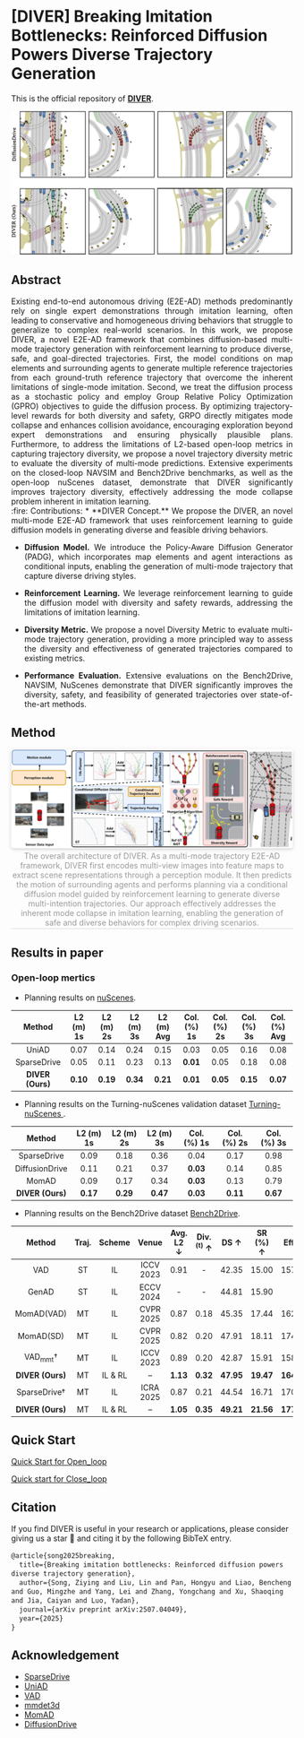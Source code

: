 # [DIVER] Breaking Imitation Bottlenecks: Reinforced Diffusion Powers Diverse Trajectory Generation

<div align="justify">  

This is the official repository of [**DIVER**](https://arxiv.org/abs/2503.03125). 



</div>

<div align="center">
  <img src="Vis_navsim.png" />
</div>

## Abstract
<div align="justify">
Existing end-to-end autonomous driving (E2E-AD) methods predominantly rely on single expert demonstrations through imitation learning, often leading to conservative and homogeneous driving behaviors that struggle to generalize to complex real-world scenarios. In this work, we propose DIVER, a novel E2E-AD framework that combines diffusion-based multi-mode trajectory generation with reinforcement learning to produce diverse, safe, and goal-directed trajectories. First, the model conditions on map elements and surrounding agents to generate multiple reference trajectories from each ground-truth reference trajectory that overcome the inherent limitations of single-mode imitation. Second, we treat the diffusion process as a stochastic policy and employ Group Relative Policy Optimization (GPRO) objectives to guide the diffusion process. By optimizing trajectory-level rewards for both diversity and safety, GRPO directly mitigates mode collapse and enhances collision avoidance, encouraging exploration beyond expert demonstrations and ensuring physically plausible plans. Furthermore, to address the limitations of L2-based open-loop metrics in capturing trajectory diversity, we propose a novel trajectory diversity metric to evaluate the diversity of multi-mode predictions. Extensive experiments on the closed-loop NAVSIM and Bench2Drive benchmarks, as well as the open-loop nuScenes dataset, demonstrate that DIVER significantly improves trajectory diversity, effectively addressing the mode collapse problem inherent in imitation learning.
</div>



<div align="justify">
:fire: Contributions:
* **DIVER Concept.**  We propose the DIVER, an novel multi-mode E2E-AD framework that uses reinforcement learning to guide diffusion models in generating diverse and feasible driving behaviors.

* **Diffusion Model.** We introduce the Policy-Aware Diffusion Generator (PADG), which incorporates map elements and agent interactions as conditional inputs, enabling the generation of multi-mode trajectory that capture diverse driving styles.

* **Reinforcement Learning.** We leverage reinforcement learning to guide the diffusion model with diversity and safety rewards, addressing the limitations of imitation learning.

* **Diversity Metric.** We propose a novel Diversity Metric to evaluate multi-mode trajectory generation, providing a more principled way to assess the diversity and effectiveness of generated trajectories compared to existing metrics.

* **Performance Evaluation.** Extensive evaluations on the Bench2Drive, NAVSIM, NuScenes demonstrate that DIVER significantly improves the diversity, safety, and feasibility of generated trajectories over state-of-the-art methods.
 </div>




## Method
<center>
    <img style="border-radius: 0.3125em;
    box-shadow: 0 2px 4px 0 rgba(34,36,38,.12),0 2px 10px 0 rgba(34,36,38,.08);" 
    src="DIVER_framework.png" width="1000">
    <br>
    <div style="color:orange; border-bottom: 1px solid #d9d9d9;
    display: inline-block;
    color: #999;
    padding: 2px;">The overall architecture of DIVER. As a multi-mode trajectory E2E-AD framework, DIVER first encodes multi-view images into feature maps to extract scene representations through a perception module. It then predicts the motion of surrounding agents and performs planning via a conditional diffusion model guided by reinforcement learning to generate diverse multi-intention trajectories. Our approach effectively addresses the inherent mode collapse in imitation learning, enabling the generation of safe and diverse behaviors for complex driving scenarios.</div>
</center>


## Results in paper

### Open-loop mertics

- Planning results on [nuScenes](https://github.com/nutonomy/nuscenes-devkit).

| Method |  L2 (m) 1s  | L2 (m) 2s | L2 (m) 3s | L2 (m) Avg | Col. (%) 1s | Col. (%) 2s | Col. (%) 3s | Col. (%) Avg | 
| :---: | :---:| :---: | :---: | :---: | :---: | :---: | :---: | :---: |
| UniAD | 0.07| 0.14| 0.24| 0.15 |0.03| 0.05| 0.16| 0.08 |
SparseDrive |0.05| 0.11| 0.23| 0.13| **0.01**| 0.05| 0.18| 0.08|
**DIVER (Ours)**   | **0.10**| **0.19**| **0.34**| **0.21**| **0.01**| **0.05**| **0.15**| **0.07**|

- Planning results on the Turning-nuScenes validation dataset [Turning-nuScenes ](https://github.com/adept-thu/MomAD/blob/main/open_loop/nuscenes_infos_val_hrad_planing_scene.pkl). 

| Method |L2 (m) 1s  | L2 (m) 2s | L2 (m) 3s  | Col. (%) 1s | Col. (%) 2s | Col. (%) 3s |
| :---: | :---:| :---: | :---: | :---: | :---: | :---: |
|SparseDrive| 0.09| 0.18| 0.36|  0.04| 0.17| 0.98|
|DiffusionDrive| 0.11| 0.21| 0.37| **0.03**| 0.14| 0.85|
|MomAD |0.09| 0.17 |0.34| **0.03** |0.13| 0.79|
|**DIVER (Ours)** |**0.17**| **0.29**| **0.47**| **0.03**| **0.11**| **0.67**|

- Planning results on the Bench2Drive dataset [Bench2Drive](https://github.com/Thinklab-SJTU/Bench2Drive). 



|           Method           | Traj. |  Scheme |     Venue    | Avg. L2 ↓ | Div.<sup>(t)</sup> ↑ |    DS ↑   |  SR (%) ↑ |   Effi ↑   |   Comf ↑  |   Merg.   |  Overta.  |  Emerge.  |  Give Way | Traffic Sign |    Mean   |
| :------------------------: | :---: | :-----: | :----------: | :-------: | :------------------: | :-------: | :-------: | :--------: | :-------: | :-------: | :-------: | :-------: | :-------: | :----------: | :-------: |
|             VAD            |   ST  |    IL   |   ICCV 2023  |    0.91   |           -          |   42.35   |   15.00   |   157.94   |   46.01   |    8.11   |   24.44   |   18.64   |   20.00   |     19.15    |   18.07   |
|            GenAD           |   ST  |    IL   |   ECCV 2024  |     -     |           -          |   44.81   |   15.90   |      -     |     -     |     -     |     -     |     -     |     -     |       -      |     -     |
|         MomAD(VAD)         |   MT  |    IL   |   CVPR 2025  |    0.87   |         0.18         |   45.35   |   17.44   |   162.09   |   49.34   |    9.99   |   26.31   |   20.07   |   20.00   |     20.23    |   19.32   |
|          MomAD(SD)         |   MT  |    IL   |   CVPR 2025  |    0.82   |         0.20         |   47.91   |   18.11   |   174.91   |   51.20   |   13.21   |   21.02   |   18.01   |   20.00   |     21.07    |   18.66   |
|     VAD<sub>mmt</sub>†     |   MT  |    IL   |   ICCV 2023  |    0.89   |         0.20         |   42.87   |   15.91   |   158.12   |   47.22   |    9.43   |   25.31   |   19.91   |   20.00   |     20.09    |   18.95   |
|      **DIVER (Ours)**      |   MT  | IL & RL |       –      |  **1.13** |       **0.32**       | **47.95** | **19.47** | **164.66** | **51.28** | **13.83** | **29.09** | **25.51** | **20.00** |   **24.93**  | **22.67** |
|        SparseDrive†        |   MT  |    IL   |   ICRA 2025  |    0.87   |         0.21         |   44.54   |   16.71   |   170.21   |   48.63   |   12.18   |   23.19   |   17.91   |   20.00   |     20.98    |   17.45   |
|      **DIVER (Ours)**      |   MT  | IL & RL |       –      |  **1.05** |       **0.35**       | **49.21** | **21.56** | **177.00** | **54.72** | **15.98** | **28.22** | **23.71** | **20.00** |   **24.38**  | **22.46** |








## Quick Start
[Quick Start for Open_loop](docs/nus_quick_start.md)

[Quick start for Close_loop](close_loop/b2d_quick_start.md)

## Citation
If you find DIVER is useful in your research or applications, please consider giving us a star 🌟 and citing it by the following BibTeX entry.

```
@article{song2025breaking,
  title={Breaking imitation bottlenecks: Reinforced diffusion powers diverse trajectory generation},
  author={Song, Ziying and Liu, Lin and Pan, Hongyu and Liao, Bencheng and Guo, Mingzhe and Yang, Lei and Zhang, Yongchang and Xu, Shaoqing and Jia, Caiyan and Luo, Yadan},
  journal={arXiv preprint arXiv:2507.04049},
  year={2025}
}
```

## Acknowledgement
- [SparseDrive](https://github.com/swc-17/SparseDrive)
- [UniAD](https://github.com/OpenDriveLab/UniAD) 
- [VAD](https://github.com/hustvl/VAD)
- [mmdet3d](https://github.com/open-mmlab/mmdetection3d)
- [MomAD](https://github.com/adept-thu/MomAD)
- [DiffusionDrive](https://github.com/hustvl/DiffusionDrive)


